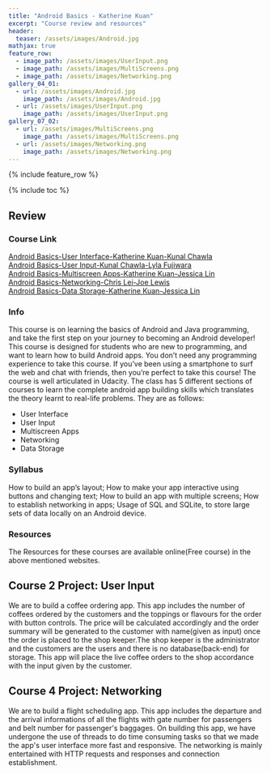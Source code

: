 ```yaml
---
title: "Android Basics - Katherine Kuan"
excerpt: "Course review and resources"
header:
  teaser: /assets/images/Android.jpg
mathjax: true
feature_row:
  - image_path: /assets/images/UserInput.png
  - image_path: /assets/images/MultiScreens.png
  - image_path: /assets/images/Networking.png
gallery_04_01:
  - url: /assets/images/Android.jpg
    image_path: /assets/images/Android.jpg
  - url: /assets/images/UserInput.png
    image_path: /assets/images/UserInput.png
gallery_07_02:
  - url: /assets/images/MultiScreens.png
    image_path: /assets/images/MultiScreens.png
  - url: /assets/images/Networking.png
    image_path: /assets/images/Networking.png
---
```


{% include feature_row %}

{% include toc %}

## Review

### Course Link
<a href="https://www.udacity.com/course/android-basics-user-interface--ud834">Android Basics-User Interface-Katherine Kuan-Kunal Chawla</a><br>
<a href="https://www.udacity.com/course/android-basics-user-input--ud836">Android Basics-User Input-Kunal Chawla-Lyla Fujiwara</a><br>
<a href="https://www.udacity.com/course/android-basics-multiscreen-apps--ud839">Android Basics-Multiscreen Apps-Katherine Kuan-Jessica Lin</a><br>
<a href="https://www.udacity.com/course/android-basics-networking--ud843">Android Basics-Networking-Chris Lei-Joe Lewis</a><br>
<a href="https://www.udacity.com/course/android-basics-data-storage--ud845">Android Basics-Data Storage-Katherine Kuan-Jessica Lin</a><br>


### Info
This course is on learning the basics of Android and Java programming, and take the first step on your journey to becoming an Android developer! This course is designed for students who are new to programming, and want to learn how to build Android apps. You don’t need any programming experience to take this course. If you’ve been using a smartphone to surf the web and chat with friends, then you’re perfect to take this course! The course is well articulated in Udacity. The class has 5 different sections of courses to learn the complete android app building skills which translates the theory learnt to real-life problems. They are as follows:

<ul>
<li>User Interface</li>
<li>User Input</li>
<li>Multiscreen Apps</li>
<li>Networking</li>
<li>Data Storage</li>
</ul>


### Syllabus

How to build an app’s layout; How to make your app interactive using buttons and changing text; How to build an app with multiple screens; How to establish networking in apps; Usage of SQL and SQLite, to store large sets of data locally on an Android device.

### Resources
The Resources for these courses are available online(Free course) in the above mentioned websites.

## Course 2 Project: User Input

We are to build a coffee ordering app. This app includes the number of coffees ordered by the customers and the toppings or flavours for the order with button controls. The price will be calculated accordingly and the order summary will be generated to the customer with name(given as input) once the order is placed to the shop keeper.The shop keeper is the administrator and the customers are the users and there is no database(back-end) for storage. This app will place the live coffee orders to the shop accordance with the input given by the customer. 


## Course 4 Project: Networking

We are to build a flight scheduling app. This app includes the departure and the arrival informations of all the flights with gate number for passengers and belt number for passenger's baggages. On building this app, we have undergone the use of threads to do time consuming tasks so that we made the app's user interface more fast and responsive. The networking is mainly entertained with HTTP requests and responses and connection establishment.

